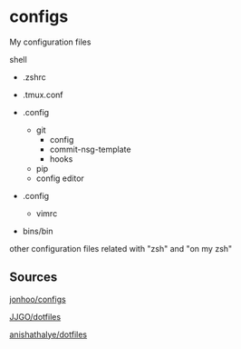 # configs
My configuration files

shell
- .zshrc
- .tmux.conf
- .config
  -  git
      -  config
      -  commit-nsg-template
      -  hooks
  -  pip
    - config
editor
- .config
   - vimrc

- bins/bin 

other configuration files related with "zsh" and "on my zsh"

## Sources

[jonhoo/configs](https://github.com/jonhoo/configs)

[JJGO/dotfiles](https://github.com/JJGO/dotfiles)

[anishathalye/dotfiles](https://github.com/anishathalye/dotfiles)
